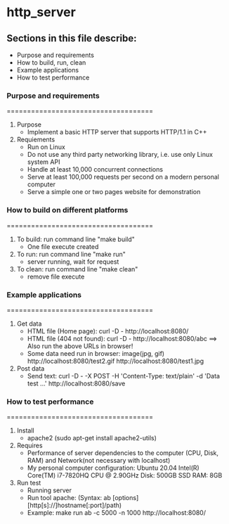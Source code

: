 # http_server

## Sections in this file describe:
- Purpose and requirements
- How to build, run, clean
- Example applications
- How to test performance

### Purpose and requirements
====================================
1. Purpose
    + Implement a basic HTTP server that supports HTTP/1.1 in C++
2. Requiements
    + Run on Linux
    + Do not use any third party networking library, i.e. use only Linux system API
    + Handle at least 10,000 concurrent connections
    + Serve at least 100,000 requests per second on a modern personal computer
    + Serve a simple one or two pages website for demonstration

### How to build on different platforms
====================================
1.  To build: run command line "make build"
    + One file execute created
2.  To run: run command line "make run"
    + server running, wait for request
3.  To clean: run command line "make clean"
    + remove file execute

### Example applications
====================================
1. Get data
    + HTML file (Home page):        curl -D - http://localhost:8080/
    + HTML file (404 not found):    curl -D - http://localhost:8080/abc
    ==> Also run the above URLs in browser!
    + Some data need run in browser: 
        image(jpg, gif) http://localhost:8080/test2.gif
                        http://localhost:8080/test1.jpg
2. Post data
    + Send text:
    curl -D - -X POST -H 'Content-Type: text/plain' -d 'Data test ...' http://localhost:8080/save

### How to test performance
====================================
1. Install
    + apache2 (sudo apt-get install apache2-utils)
3. Requires
    + Performance of server dependencies to the computer (CPU, Disk, RAM) and Network(not necessary with localhost)
    + My personal computer configuration:
        Ubuntu 20.04
        Intel(R) Core(TM) i7-7820HQ CPU @ 2.90GHz
        Disk: 500GB SSD
        RAM: 8GB
2. Run test
    + Running server
    + Run tool apache: (Syntax: ab [options] [http[s]://]hostname[:port]/path)
    + Example:  make run
                ab -c 5000 -n 1000 http://localhost:8080/
